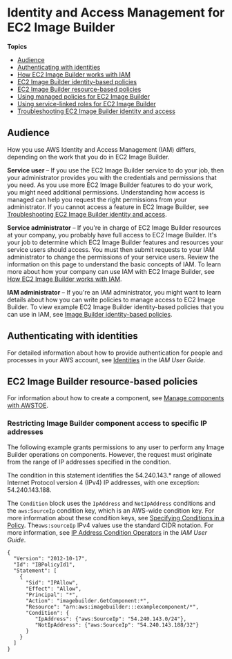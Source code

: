 # Identity and Access Management for EC2 Image Builder<a name="security-iam"></a>

**Topics**
+ [Audience](#security-iam-audience)
+ [Authenticating with identities](#security-iam-authentication)
+ [How EC2 Image Builder works with IAM](security_iam_service-with-iam.md)
+ [EC2 Image Builder identity\-based policies](security-iam-identity-based-policies.md)
+ [EC2 Image Builder resource\-based policies](#security-iam-resource-based-policies)
+ [Using managed policies for EC2 Image Builder](security-iam-awsmanpol.md)
+ [Using service\-linked roles for EC2 Image Builder](image-builder-service-linked-role.md)
+ [Troubleshooting EC2 Image Builder identity and access](security_iam_troubleshoot.md)

## Audience<a name="security-iam-audience"></a>

How you use AWS Identity and Access Management \(IAM\) differs, depending on the work that you do in EC2 Image Builder\.

**Service user** – If you use the EC2 Image Builder service to do your job, then your administrator provides you with the credentials and permissions that you need\. As you use more EC2 Image Builder features to do your work, you might need additional permissions\. Understanding how access is managed can help you request the right permissions from your administrator\. If you cannot access a feature in EC2 Image Builder, see [Troubleshooting EC2 Image Builder identity and access](security_iam_troubleshoot.md)\.

**Service administrator** – If you're in charge of EC2 Image Builder resources at your company, you probably have full access to EC2 Image Builder\. It's your job to determine which EC2 Image Builder features and resources your service users should access\. You must then submit requests to your IAM administrator to change the permissions of your service users\. Review the information on this page to understand the basic concepts of IAM\. To learn more about how your company can use IAM with EC2 Image Builder, see [How EC2 Image Builder works with IAM](security_iam_service-with-iam.md)\.

**IAM administrator** – If you're an IAM administrator, you might want to learn details about how you can write policies to manage access to EC2 Image Builder\. To view example EC2 Image Builder identity\-based policies that you can use in IAM, see [Image Builder identity\-based policies](security_iam_service-with-iam.md#security_iam_id-based-policy-examples)\.

## Authenticating with identities<a name="security-iam-authentication"></a>

For detailed information about how to provide authentication for people and processes in your AWS account, see [Identities](https://docs.aws.amazon.com/IAM/latest/UserGuide/id.html) in the *IAM User Guide*\. 

## EC2 Image Builder resource\-based policies<a name="security-iam-resource-based-policies"></a>

For information about how to create a component, see [Manage components with AWSTOE](manage-components.md)\.

### Restricting Image Builder component access to specific IP addresses<a name="sec-iam-resourcepol-restrict-component-by-ip"></a>

The following example grants permissions to any user to perform any Image Builder operations on components\. However, the request must originate from the range of IP addresses specified in the condition\.

The condition in this statement identifies the 54\.240\.143\.\* range of allowed Internet Protocol version 4 \(IPv4\) IP addresses, with one exception: 54\.240\.143\.188\.

The `Condition` block uses the `IpAddress` and `NotIpAddress` conditions and the `aws:SourceIp` condition key, which is an AWS\-wide condition key\. For more information about these condition keys, see [Specifying Conditions in a Policy](https://docs.aws.amazon.com/AmazonS3/latest/dev/amazon-s3-policy-keys.html)\. The`aws:sourceIp` IPv4 values use the standard CIDR notation\. For more information, see [IP Address Condition Operators](https://docs.aws.amazon.com/IAM/latest/UserGuide/reference_policies_elements_condition_operators.html#Conditions_IPAddress) in the *IAM User Guide*\.

```
{
  "Version": "2012-10-17",
  "Id": "IBPolicyId1",
  "Statement": [
    {
      "Sid": "IPAllow",
      "Effect": "Allow",
      "Principal": "*",
      "Action": "imagebuilder.GetComponent:*",
      "Resource": "arn:aws:imagebuilder:::examplecomponent/*",
      "Condition": {
         "IpAddress": {"aws:SourceIp": "54.240.143.0/24"},
         "NotIpAddress": {"aws:SourceIp": "54.240.143.188/32"} 
      } 
    } 
  ]
}
```